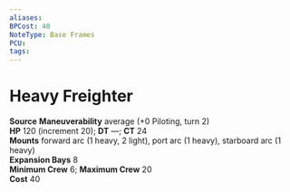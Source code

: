 ```yaml
---
aliases: 
BPCost: 40
NoteType: Base Frames
PCU: 
tags: 
---
```


# Heavy Freighter

**Source**
**Maneuverability** average (+0 Piloting, turn 2)  
**HP** 120 (increment 20); **DT** —; **CT** 24  
**Mounts** forward arc (1 heavy, 2 light), port arc (1 heavy), starboard arc (1 heavy)  
**Expansion Bays** 8  
**Minimum Crew** 6; **Maximum Crew** 20  
**Cost** 40